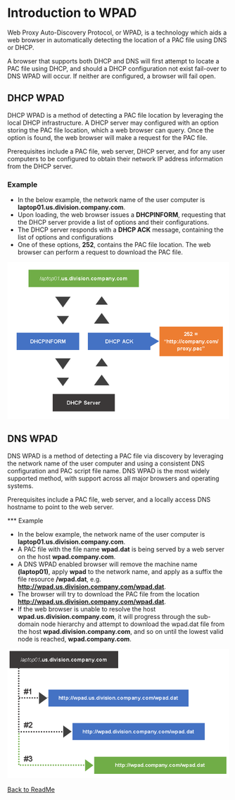 # Introduction to WPAD
Web Proxy Auto-Discovery Protocol, or WPAD, is a technology which aids a web browser in automatically detecting the location of a PAC file using DNS or DHCP.

A browser that supports both DHCP and DNS will first attempt to locate a PAC file using DHCP, and should a DHCP configuration not exist fail-over to DNS WPAD will occur. If neither are configured, a browser will fail open.

## DHCP WPAD

DHCP WPAD is a method of detecting a PAC file location by leveraging the local DHCP infrastructure. A DHCP server may configured with an option storing the PAC file location, which a web browser can query. Once the option is found, the web browser will make a request for the PAC file.

Prerequisites include a PAC file, web server, DHCP server, and for any user computers to be configured to obtain their network IP address information from the DHCP server.

### Example

- In the below example, the network name of the user computer is **laptop01.us.division.company.com**.
- Upon loading, the web browser issues a **DHCPINFORM**, requesting that the DHCP server provide a list of options and their configurations.
- The DHCP server responds with a **DHCP ACK** message, containing the list of options and configurations
- One of these options, **252**, contains the PAC file location. The web browser can perform a request to download the PAC file.

<img src='https://github.com/mdries-zs/findproxyforurl/blob/main/Images/wpad_diagram1.png?raw=true'>

## DNS WPAD

DNS WPAD is a method of detecting a PAC file via discovery by leveraging the network name of the user computer and using a consistent DNS configuration and PAC script file name. DNS WPAD is the most widely supported method, with support across all major browsers and operating systems.

Prerequisites include a PAC file, web server, and a locally access DNS hostname to point to the web server.

*** Example

- In the below example, the network name of the user computer is **laptop01.us.division.company.com**.
- A PAC file with the file name **wpad.dat** is being served by a web server on the host **wpad.company.com**.
- A DNS WPAD enabled browser will remove the machine name **(laptop01)**, apply **wpad** to the network name, and apply as a suffix the file resource **/wpad.dat**, e.g. **http://wpad.us.division.company.com/wpad.dat**.
- The browser will try to download the PAC file from the location **http://wpad.us.division.company.com/wpad.dat**.
- If the web browser is unable to resolve the host **wpad.us.division.company.com**, it will progress through the sub-domain node hierarchy and attempt to download the wpad.dat file from the host **wpad.division.company.com**, and so on until the lowest valid node is reached, **wpad.company.com**.

<img src='https://github.com/mdries-zs/findproxyforurl/blob/main/Images/wpaddns_diagram2.png?raw=true'>

[Back to ReadMe](https://github.com/mdries-zs/findproxyforurl/blob/main/README.md)

